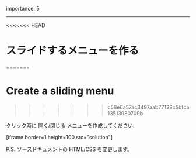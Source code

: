 importance: 5

---

<<<<<<< HEAD
# スライドするメニューを作る
=======
# Create a sliding menu
>>>>>>> c56e6a57ac3497aab77128c5bfca13513980709b

クリック時に 開く/閉じる メニューを作成してください:

[iframe border=1 height=100 src="solution"]

P.S. ソースドキュメントの HTML/CSS を変更します。
